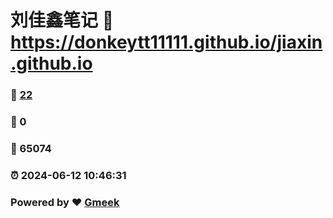 # 刘佳鑫笔记 :link: https://donkeytt11111.github.io/jiaxin.github.io 
### :page_facing_up: [22](https://donkeytt11111.github.io/jiaxin.github.io/tag.html) 
### :speech_balloon: 0 
### :hibiscus: 65074 
### :alarm_clock: 2024-06-12 10:46:31 
### Powered by :heart: [Gmeek](https://github.com/Meekdai/Gmeek)
